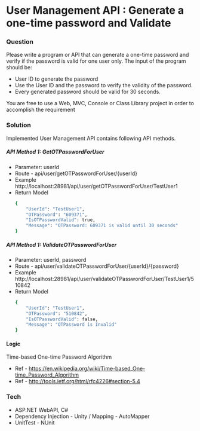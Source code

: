 # User Management API : Generate a one-time password and Validate 

### Question 
Please write a program or API that can generate a one-time password and verify if the password is valid for one user only. 
The input of the program should be: 
- User ID to generate the password
- Use the User ID and the password to verify the validity of the password.
- Every generated password should be valid for 30 seconds.

You are free to use a Web, MVC, Console or Class Library project in order to accomplish the requirement

### Solution
Implemented User Management API contains following API methods. 
##### API Method 1: GetOTPasswordForUser
- Parameter: userId
- Route - api/user/getOTPasswordForUser/{userId}
- Example http://localhost:28981/api/user/getOTPasswordForUser/TestUser1
- Return Model 
    ```sh
    {
        "UserId": "TestUser1",
        "OTPassword": "609371",
        "IsOTPasswordValid": true,
        "Message": "OTPassword: 609371 is valid until 30 seconds"
   }
    ```

##### API Method 1: ValidateOTPasswordForUser
- Parameter: userId, password
- Route - api/user/validateOTPasswordForUser/{userId}/{password}
- Example http://localhost:28981/api/user/validateOTPasswordForUser/TestUser1/510842
- Return Model 
    ```sh
    {
        "UserId": "TestUser1",
        "OTPassword": "510842",
        "IsOTPasswordValid": false,
        "Message": "OTPassword is Invalid"
    }
    ```

#### Logic
Time-based One-time Password Algorithm
- Ref - https://en.wikipedia.org/wiki/Time-based_One-time_Password_Algorithm
- Ref - http://tools.ietf.org/html/rfc4226#section-5.4

### Tech
- ASP.NET WebAPI, C#
- Dependency Injection - Unity / Mapping - AutoMapper
- UnitTest - NUnit

